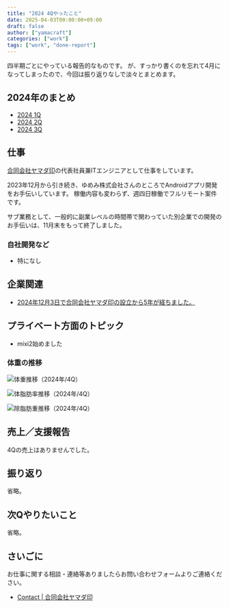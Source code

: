 ```yaml
---
title: "2024 4Qやったこと"
date: 2025-04-03T00:00:00+09:00
draft: false
author: ["yamacraft"]
categories: ["work"]
tags: ["work", "done-report"]
---
```


四半期ごとにやっている報告的なものです。
が、すっかり書くのを忘れて4月になってしまったので、今回は振り返りなしで淡々とまとめます。

## 2024年のまとめ

* [2024 1Q](/note/yamacraft-2024-1q-done/)
* [2024 2Q](/note/yamacraft-2024-2q-done/)
* [2024 3Q](/note/yamacraft-2024-3q-done/)

## 仕事

[合同会社ヤマダ印](https://yamadajirushi.co.jp/)の代表社員兼ITエンジニアとして仕事をしています。

2023年12月から引き続き、ゆめみ株式会社さんのところでAndroidアプリ開発をお手伝いしています。
稼働内容も変わらず、週四日稼働でフルリモート案件です。

サブ業務として、一般的に副業レベルの時間帯で関わっていた別企業での開発のお手伝いは、11月末をもって終了しました。

### 自社開発など

* 特になし

## 企業関連

* [2024年12月3日で合同会社ヤマダ印の設立から5年が経ちました。](/note/yamadajirushi-5th-anniversary/)

## プライベート方面のトピック

* mixi2始めました

### 体重の推移

![体重推移（2024年/4Q）](/note/image/yamacraft-2024-4q-done/4q_chart_weight.png)

![体脂肪率推移（2024年/4Q）](/note/image/yamacraft-2024-4q-done/4q_chart_bfp.png)

![除脂肪重推移（2024年/4Q）](/note/image/yamacraft-2024-4q-done/4q_chart_lbm.png)

## 売上／支援報告

4Qの売上はありませんでした。

## 振り返り

省略。

## 次Qやりたいこと

省略。

## さいごに

お仕事に関する相談・連絡等ありましたらお問い合わせフォームよりご連絡ください。

* [Contact \| 合同会社ヤマダ印](https://yamadajirushi.co.jp/contact/)

